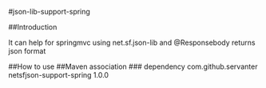 #json-lib-support-spring

##Introduction

<p>It can help for springmvc using net.sf.json-lib and @Responsebody returns json format</p>
##How to use
    <mvc:annotation-driven>
        <mvc:message-converters>
            <bean id="netJsonHttpMessageConverter" class="com.github.servanter.net.sf.json.support.spring.NetJsonHttpMessageConverter">
                <property name="charset" value="GBK">
            </bean>
        </mvc:message-converters>
    </mvc:annotation-driven>
##Maven association
### dependency
        <dependency>
        	<groupId>com.github.servanter</groupId>
        	<artifactId>netsfjson-support-spring</artifactId>
        	<version>1.0.0</version>
        </dependency>
